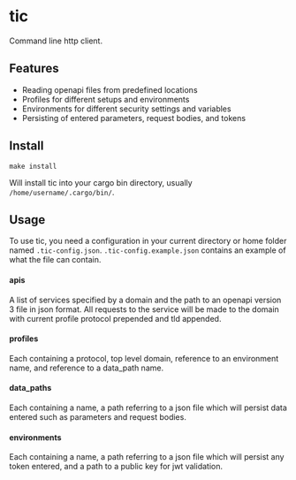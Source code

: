 # tic
Command line http client.

## Features
* Reading openapi files from predefined locations
* Profiles for different setups and environments
* Environments for different security settings and variables
* Persisting of entered parameters, request bodies, and tokens

## Install
```
make install
```
Will install tic into your cargo bin directory, usually `/home/username/.cargo/bin/`.

## Usage
To use tic, you need a configuration in your current directory or home folder named `.tic-config.json`.
`.tic-config.example.json` contains an example of what the file can contain.

#### apis
A list of services specified by a domain and the path to an openapi version 3 file in json format. All requests to the service will be made to the domain with current profile protocol prepended and tld appended.

#### profiles
Each containing a protocol, top level domain, reference to an environment name, and reference to a data_path name.

#### data_paths
Each containing a name, a path referring to a json file which will persist data entered such as parameters and request bodies.

#### environments
Each containing a name, a path referring to a json file which will persist any token entered, and a path to a public key for jwt validation.

